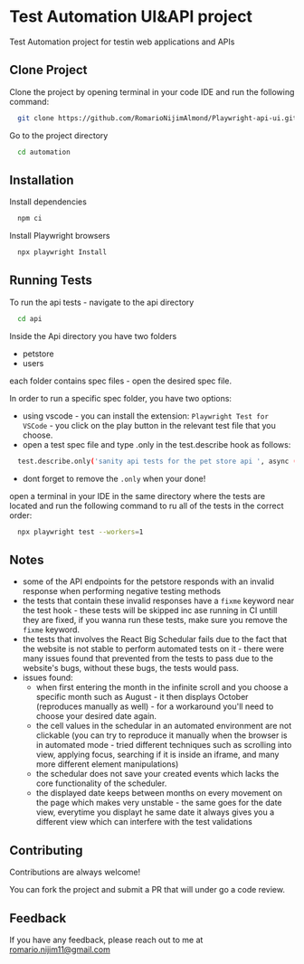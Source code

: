 
# Test Automation UI&API project

Test Automation project for testin web applications and APIs

## Clone Project

Clone the project by opening terminal in your code IDE and run the following command:

```bash
  git clone https://github.com/RomarioNijimAlmond/Playwright-api-ui.git
```

Go to the project directory

```bash
  cd automation
```





## Installation

Install dependencies

```bash
  npm ci
```

Install Playwright browsers
```bash
  npx playwright Install
```
    
## Running Tests

To run the api tests - navigate to the api directory

```bash
  cd api
```

Inside the Api directory you have two folders

* petstore
* users

each folder contains spec files - open the desired spec file.

In order to run a specific spec folder, you have two options:

* using vscode - you can install the extension: `Playwright Test for VSCode` - you click on the play button in the relevant test file that you choose.
* open a test spec file and type .only in the test.describe hook as follows:

```bash
  test.describe.only('sanity api tests for the pet store api ', async () => {
```
* dont forget to remove the `.only` when your done!
  
open a terminal in your IDE in the same directory where the tests are located and run the following command to ru all of the tests in the correct order:
```bash
  npx playwright test --workers=1
```

## Notes

* some of the API endpoints for the petstore responds with an invalid response when performing negative testing methods
* the tests that contain these invalid responses have a `fixme` keyword near the test hook - these tests will be skipped inc ase running in CI untill they are fixed, if you wanna run these tests, make sure you remove the `fixme` keyword.
* the tests that involves the React Big Schedular fails due to the fact that the website is not stable to perform automated tests on it - there were many issues found that prevented from the tests to pass due to the website's bugs, without these bugs, the tests would pass.
* issues found:
  * when first entering the month in the infinite scroll and you choose a specific month such as August - it then displays October (reproduces manually as well) - for a workaround you'll need to choose your desired date again. 
  * the cell values in the schedular in an automated environment are not clickable (you can try to reproduce it manually when the browser is in automated mode - tried different techniques such as scrolling into view, applying focus, searching if it is inside an iframe, and many more different element manipulations)
  * the schedular does not save your created events which lacks the core functionality of the scheduler.
  * the displayed date keeps between months on every movement on the page which makes very unstable - the same goes for the date view, everytime you displayt he same date it always gives you a different view which can interfere with the test validations
 
## Contributing

Contributions are always welcome!

You can fork the project and submit a PR that will under go a code review.

## Feedback

If you have any feedback, please reach out to me at romario.nijim11@gmail.com

